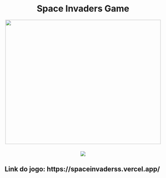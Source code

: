 <h1 align="center">Space Invaders Game</h1>

<div align="center">
  <img align="center" width="500px" height="400px" src="https://user-images.githubusercontent.com/31144383/191666032-c5157dae-8584-4d85-83db-ce512ef87531.png"/>
</div>

###

<p align="center">
  <img src="https://img.shields.io/badge/STATUS-EM%20DESENVOLVIMENTO-green?style=for-the-badge"/>
</p>

<h2>Link do jogo: <a>https://spaceinvaderss.vercel.app/</a></h2>
